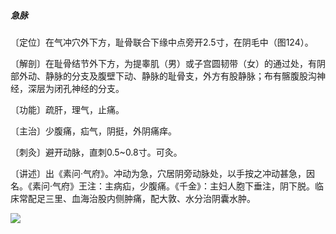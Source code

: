 ##### 急脉

〔定位〕在气冲穴外下方，耻骨联合下缘中点旁开2.5寸，在阴毛中（图124）。

〔解剖〕在耻骨结节外下方，为提睾肌（男）或子宫圆韧带（女）的通过处，有阴部外动、静脉的分支及腹壁下动、静脉的耻骨支，外方有股静脉；布有髂腹股沟神经，深层为闭孔神经的分支。

〔功能〕疏肝，理气，止痛。

〔主治〕少腹痛，疝气，阴挺，外阴痛痒。

〔刺灸〕避开动脉，直刺0.5~0.8寸。可灸。

〔讲述〕出《素问·气府》。冲动为急，穴居阴旁动脉处，以手按之冲动甚急，因名。《素问·气府》王注：主病疝，少腹痛。《千金》：主妇人胞下垂注，阴下脱。临床常配足三里、血海治股内侧肿痛，配大敦、水分治阴囊水肿。

![](img/图124.jpg)
